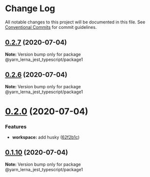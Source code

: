 # Change Log

All notable changes to this project will be documented in this file.
See [Conventional Commits](https://conventionalcommits.org) for commit guidelines.

## [0.2.7](https://github.com/SeyyedKhandon/yarn_lerna_jest_typescript/compare/@yarn_lerna_jest_typescript/package1@0.2.6...@yarn_lerna_jest_typescript/package1@0.2.7) (2020-07-04)

**Note:** Version bump only for package @yarn_lerna_jest_typescript/package1





## [0.2.6](https://github.com/SeyyedKhandon/yarn_lerna_jest_typescript/compare/@yarn_lerna_jest_typescript/package1@0.2.5...@yarn_lerna_jest_typescript/package1@0.2.6) (2020-07-04)

**Note:** Version bump only for package @yarn_lerna_jest_typescript/package1






# [0.2.0](https://github.com/SeyyedKhandon/yarn_lerna_jest_typescript/compare/@yarn_lerna_jest_typescript/package1@0.1.10...@yarn_lerna_jest_typescript/package1@0.2.0) (2020-07-04)

### Features

- **workspace:** add husky ([62f2b1c](https://github.com/SeyyedKhandon/yarn_lerna_jest_typescript/commit/62f2b1cc42680adbba7986603af48192bb991789))

## [0.1.10](https://github.com/SeyyedKhandon/yarn_lerna_jest_typescript/compare/@yarn_lerna_jest_typescript/package1@0.1.9...@yarn_lerna_jest_typescript/package1@0.1.10) (2020-07-04)

**Note:** Version bump only for package @yarn_lerna_jest_typescript/package1
